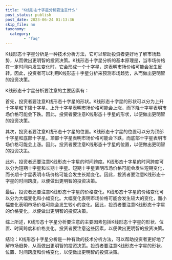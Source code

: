 ```yaml
---
title: "K线形态十字星分析要注意什么"
post_status: publish
post_date: 2023-06-24 01:13:36
skip_file: no
taxonomy:
  category:
        - "faq"
---
```


K线形态十字星分析是一种技术分析方法，它可以帮助投资者更好地了解市场趋势，从而做出更明智的投资决策。K线形态十字星分析的基本原理是，当市场价格在一定时间内发生变化时，它会形成一个十字星，这表明市场价格可能会发生反转。因此，投资者可以利用K线形态十字星分析来预测市场趋势，从而做出更明智的投资决策。

K线形态十字星分析要注意的主要因素有：

首先，投资者要注意K线形态十字星的形状。K线形态十字星的形状可以分为上升十字星和下降十字星。上升十字星表明市场价格可能会上涨，而下降十字星表明市场价格可能会下跌。因此，投资者要注意K线形态十字星的形状，以便做出更明智的投资决策。

其次，投资者要注意K线形态十字星的位置。K线形态十字星的位置可以分为顶部十字星和底部十字星。顶部十字星表明市场价格可能会下跌，而底部十字星表明市场价格可能会上涨。因此，投资者要注意K线形态十字星的位置，以便做出更明智的投资决策。

此外，投资者还要注意K线形态十字星的时间跨度。K线形态十字星的时间跨度可以分为短期十字星和长期十字星。短期十字星表明市场价格可能会发生短期变化，而长期十字星表明市场价格可能会发生长期变化。因此，投资者要注意K线形态十字星的时间跨度，以便做出更明智的投资决策。

最后，投资者还要注意K线形态十字星的价格变化。K线形态十字星的价格变化可以分为大幅变化和小幅变化。大幅变化表明市场价格可能会发生较大的变化，而小幅变化表明市场价格可能会发生较小的变化。因此，投资者要注意K线形态十字星的价格变化，以便做出更明智的投资决策。

综上所述，K线形态十字星分析要注意的主要因素包括K线形态十字星的形状、位置、时间跨度和价格变化。投资者要注意这些因素，以便做出更明智的投资决策。

结论：K线形态十字星分析是一种有效的技术分析方法，可以帮助投资者更好地了解市场趋势，从而做出更明智的投资决策。投资者要注意K线形态十字星的形状、位置、时间跨度和价格变化，以便做出更明智的投资决策。

